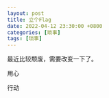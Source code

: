 ```yaml
---
layout: post
title: 立个Flag
date: 2022-04-12 23:30:00 +0800
categories: [琐事]
tags: [琐事]
---
```


最近比较颓废，需要改变一下了。

用心

行动

